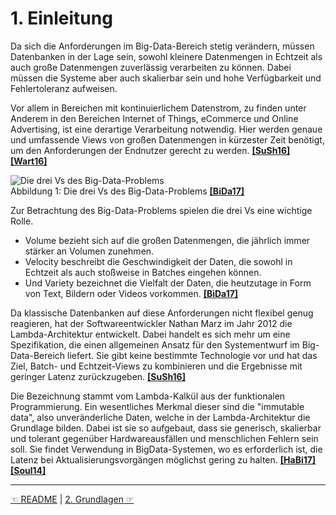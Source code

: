 # 1. Einleitung

Da sich die Anforderungen im Big-Data-Bereich stetig verändern, müssen Datenbanken in der Lage sein, sowohl kleinere Datenmengen in Echtzeit als auch große Datenmengen zuverlässig verarbeiten zu können. Dabei müssen die Systeme aber auch skalierbar sein und hohe Verfügbarkeit und Fehlertoleranz aufweisen.  

Vor allem in Bereichen mit kontinuierlichem Datenstrom, zu finden unter Anderem in den Bereichen Internet of Things, eCommerce und Online Advertising, ist eine derartige Verarbeitung notwendig. Hier werden genaue und umfassende Views von großen Datenmengen in kürzester Zeit benötigt, um den Anforderungen der Endnutzer gerecht zu werden. [**[SuSh16]**](7_Literaturverzeichnis.md)  [**[Wart16]**](7_Literaturverzeichnis.md)  

![Die drei Vs des Big-Data-Problems](/images/three-V.jpg)  
Abbildung 1: Die drei Vs des Big-Data-Problems [**[BiDa17]**](7_Literaturverzeichnis.md)  

Zur Betrachtung des Big-Data-Problems spielen die drei Vs eine wichtige Rolle.

- Volume bezieht sich auf die großen Datenmengen, die jährlich immer stärker an Volumen zunehmen.  
- Velocity beschreibt die Geschwindigkeit der Daten, die sowohl in Echtzeit als auch stoßweise in Batches eingehen können.  
- Und Variety bezeichnet die Vielfalt der Daten, die heutzutage in Form von Text, Bildern oder Videos vorkommen. [**[BiDa17]**](7_Literaturverzeichnis.md)

Da klassische Datenbanken auf diese Anforderungen nicht flexibel genug reagieren, hat der Softwareentwickler Nathan Marz im Jahr 2012 die Lambda-Architektur entwickelt. Dabei handelt es sich mehr um eine Spezifikation, die einen allgemeinen Ansatz für den Systementwurf im Big-Data-Bereich liefert. Sie gibt keine bestimmte Technologie vor und hat das Ziel, Batch- und Echtzeit-Views zu kombinieren und die Ergebnisse mit geringer Latenz zurückzugeben. [**[SuSh16]**](7_Literaturverzeichnis.md)

Die Bezeichnung stammt vom Lambda-Kalkül aus der funktionalen Programmierung. Ein wesentliches Merkmal dieser sind die "immutable data", also unveränderliche Daten, welche in der Lambda-Architektur die Grundlage bilden. Dabei ist sie so aufgebaut, dass sie generisch, skalierbar und tolerant gegenüber Hardwareausfällen und menschlichen Fehlern sein soll. Sie findet Verwendung in BigData-Systemen, wo es erforderlich ist, die Latenz bei Aktualisierungsvorgängen möglichst gering zu halten. [**[HaBi17]**](7_Literaturverzeichnis.md) [**[Soul14]**](7_Literaturverzeichnis.md)


------------

[☜ README](README.md)
   |   [2. Grundlagen ☞](2_Grundlagen.md)